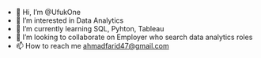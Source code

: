 - 👋 Hi, I’m @UfukOne
- 👀 I’m interested in Data Analytics
- 🌱 I’m currently learning SQL, Pyhton, Tableau
- 💞️ I’m looking to collaborate on Employer who search data analytics roles
- 📫 How to reach me ahmadfarid47@gmail.com

<!---
UfukOne/UfukOne is a ✨ special ✨ repository because its `README.md` (this file) appears on your GitHub profile.
You can click the Preview link to take a look at your changes.
--->
